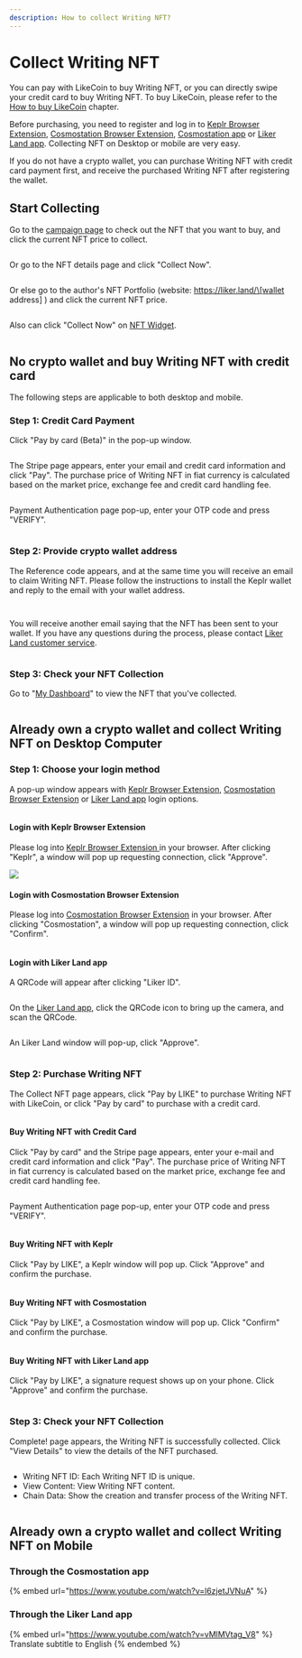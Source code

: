 ```yaml
---
description: How to collect Writing NFT?
---
```


# Collect Writing NFT

You can pay with LikeCoin to buy Writing NFT, or you can directly swipe your credit card to buy Writing NFT. To buy LikeCoin, please refer to the [How to buy LikeCoin](../trade/buy-likecoin.md) chapter.

Before purchasing, you need to register and log in to [Keplr Browser Extension](../wallet/keplr/), [Cosmostation Browser Extension](../wallet/cosmostation/), [Cosmostation app](../wallet/cosmostation-app/cosmostation-app-deposit-and-send-likecoin.md) or [Liker Land app](../../user-guide/liker-land/download.md). Collecting NFT on Desktop or mobile are very easy.

If you do not have a crypto wallet, you can purchase Writing NFT with credit card payment first, and receive the purchased Writing NFT after registering the wallet.

## Start Collecting

Go to the [campaign page](https://liker.land/campaign/writing-nft) to check out the NFT that you want to buy, and click the current NFT price to collect.

<figure><img src="../../.gitbook/assets/Buy NFT 01.png" alt=""><figcaption></figcaption></figure>

Or go to the NFT details page and click "Collect Now".

<figure><img src="../../.gitbook/assets/Buy NFT 02.png" alt=""><figcaption></figcaption></figure>

Or else go to the author's NFT Portfolio (website: https://liker.land/\[wallet address] ) and click the current NFT price.

<figure><img src="../../.gitbook/assets/Buy NFT 03.png" alt=""><figcaption></figcaption></figure>

Also can click "Collect Now" on [NFT Widget](nft-widget.md).

<figure><img src="../../.gitbook/assets/Buy NFT 16-en.png" alt=""><figcaption></figcaption></figure>

## No crypto wallet and buy Writing NFT with credit card

The following steps are applicable to both desktop and mobile.

### Step 1: Credit Card Payment&#x20;

Click "Pay by card (Beta)" in the pop-up window.

<figure><img src="../../.gitbook/assets/pay by card 1.png" alt=""><figcaption></figcaption></figure>

The Stripe page appears, enter your email and credit card information and click "Pay". The purchase price of Writing NFT in fiat currency is calculated based on the market price, exchange fee and credit card handling fee.

<figure><img src="../../.gitbook/assets/pay by card 2.png" alt=""><figcaption></figcaption></figure>

Payment Authentication page pop-up, enter your OTP code and press "VERIFY".

<figure><img src="../../.gitbook/assets/pay by card 3.png" alt=""><figcaption></figcaption></figure>

### Step 2: Provide crypto wallet address

The Reference code appears, and at the same time you will receive an email to claim Writing NFT. Please follow the instructions to install the Keplr wallet and reply to the email with your wallet address.

<figure><img src="../../.gitbook/assets/pay by card 4.png" alt=""><figcaption></figcaption></figure>

<figure><img src="../../.gitbook/assets/pay by card 5.png" alt=""><figcaption></figcaption></figure>

You will receive another email saying that the NFT has been sent to your wallet. If you have any questions during the process, please contact [Liker Land customer service](https://go.crisp.chat/chat/embed/?website\_id=5c009125-5863-4059-ba65-43f177ca33f7).

<figure><img src="../../.gitbook/assets/pay by card 6.png" alt=""><figcaption></figcaption></figure>

### Step 3: Check your NFT Collection

Go to "[My Dashboard](https://liker.land/dashboard)" to view the NFT that you've collected.

<figure><img src="../../.gitbook/assets/Buy NFT 12.png" alt=""><figcaption></figcaption></figure>

## Already own a crypto wallet and collect Writing NFT on Desktop Computer

### Step 1: Choose your login method

A pop-up window appears with [Keplr Browser Extension](../wallet/keplr/), [Cosmostation Browser Extension](../wallet/cosmostation/) or [Liker Land app](../../user-guide/liker-land/download.md) login options.

<figure><img src="../../.gitbook/assets/Buy NFT 04.png" alt=""><figcaption></figcaption></figure>

#### Login with Keplr Browser Extension

Please log into [Keplr Browser Extension ](../wallet/keplr/)in your browser. After clicking "Keplr", a window will pop up requesting connection, click "Approve".

![](<../../.gitbook/assets/Buy NFT 05.png>)

#### Login with Cosmostation Browser Extension

Please log into [Cosmostation Browser Extension](../wallet/cosmostation/) in your browser. After clicking "Cosmostation", a window will pop up requesting connection, click "Confirm".

<figure><img src="../../.gitbook/assets/Buy NFT 13.png" alt=""><figcaption></figcaption></figure>

#### Login with Liker Land app

A QRCode will appear after clicking "Liker ID".

<figure><img src="../../.gitbook/assets/Buy NFT 08.png" alt=""><figcaption></figcaption></figure>

On the [Liker Land app](../../user-guide/liker-land/download.md), click the QRCode icon to bring up the camera, and scan the QRCode.

<figure><img src="../../.gitbook/assets/Buy NFT 09-en.png" alt=""><figcaption></figcaption></figure>

An Liker Land window will pop-up, click "Approve".

<figure><img src="../../.gitbook/assets/Buy NFT 10-en.png" alt=""><figcaption></figcaption></figure>

### Step 2: Purchase Writing NFT

The Collect NFT page appears, click "Pay by LIKE" to purchase Writing NFT with LikeCoin, or click "Pay by card" to purchase with a credit card.

<figure><img src="../../.gitbook/assets/Buy NFT 06.png" alt=""><figcaption></figcaption></figure>

#### Buy Writing NFT with Credit Card

Click "Pay by card" and the Stripe page appears, enter your e-mail and credit card information and click "Pay". The purchase price of Writing NFT in fiat currency is calculated based on the market price, exchange fee and credit card handling fee.

<figure><img src="../../.gitbook/assets/Buy NFT 17.png" alt=""><figcaption></figcaption></figure>

Payment Authentication page pop-up, enter your OTP code and press "VERIFY".

<figure><img src="../../.gitbook/assets/Buy NFT 18.png" alt=""><figcaption></figcaption></figure>

#### Buy Writing NFT with Keplr

Click "Pay by LIKE", a Keplr window will pop up. Click "Approve" and confirm the purchase.

<figure><img src="../../.gitbook/assets/Buy NFT 07.png" alt=""><figcaption></figcaption></figure>

#### Buy Writing NFT with Cosmostation

Click "Pay by LIKE", a Cosmostation window will pop up. Click "Confirm" and confirm the purchase.

<figure><img src="../../.gitbook/assets/Buy NFT 14.png" alt=""><figcaption></figcaption></figure>

#### Buy Writing NFT with Liker Land app

Click "Pay by LIKE", a signature request shows up on your phone. Click "Approve" and confirm the purchase.

<figure><img src="../../.gitbook/assets/Buy NFT 11-en.png" alt=""><figcaption></figcaption></figure>

### Step 3: Check your NFT Collection

Complete! page appears, the Writing NFT is successfully collected. Click "View Details" to view the details of the NFT purchased.

<figure><img src="../../.gitbook/assets/Buy NFT 15.png" alt=""><figcaption></figcaption></figure>

* Writing NFT ID: Each Writing NFT ID is unique.
* View Content: View Writing NFT content.&#x20;
* Chain Data: Show the creation and transfer process of the Writing NFT.

<figure><img src="../../.gitbook/assets/Buy NFT 19.png" alt=""><figcaption></figcaption></figure>

## **Already own a crypto wallet and collect Writing NFT on Mobile**

### **Through the Cosmostation app**

{% embed url="https://www.youtube.com/watch?v=l6zjetJVNuA" %}

### **Through the Liker Land app**

{% embed url="https://www.youtube.com/watch?v=vMlMVtag_V8" %}
Translate subtitle to English
{% endembed %}
